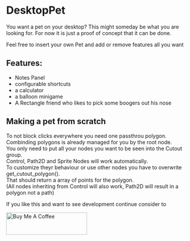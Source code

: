 # DesktopPet

You want a pet on your desktop? This might someday be what you are looking for.
For now it is just a proof of concept that it can be done.

Feel free to insert your own Pet and add or remove features all you want

## Features:
- Notes Panel
- configurable shortcuts
- a calculator
- a balloon minigame
- A Rectangle friend who likes to pick some boogers out his nose

## Making a pet from scratch
To not block clicks everywhere you need one passthrou polygon.<br />
Combinding polygons is already managed for you by the root node.<br />
You only need to put all your nodes you want to be seen into the Cutout group.<br />
Control, Path2D and Sprite Nodes will work automatically.<br />
To customize theyr behaviour or use other nodes you have to overwrite get_cutout_polygon().<br />
That should return a array of points for the polygon. <br />
(All nodes inheriting from Control will also work, Path2D will result in a polygon not a path)





If you like this and want to see development continue consider to

<a href="https://www.buymeacoffee.com/ASecondGuy" target="_blank"><img src="https://cdn.buymeacoffee.com/buttons/v2/default-yellow.png" alt="Buy Me A Coffee" style="height: 60px !important;width: 217px !important;" ></a>
